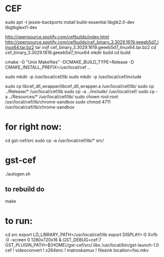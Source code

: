

# CEF 


sudo apt  -t jessie-backports install build-essential libgtk2.0-dev libgtkglext1-dev

http://opensource.spotify.com/cefbuilds/index.html
http://opensource.spotify.com/cefbuilds/cef_binary_3.3029.1619.geeeb5d7_linux64.tar.bz2
tar xvjf cef_binary_3.3029.1619.geeeb5d7_linux64.tar.bz2
 cd cef_binary_3.3029.1619.geeeb5d7_linux64
 mkdir build
 cd build

 cmake -G "Unix Makefiles" -DCMAKE_BUILD_TYPE=Release -D CMAKE_INSTALL_PREFIX=/usr/local/cef ..

sudo mkdir -p /usr/local/cef/lib
sudo mkdir -p /usr/local/cef/include

sudo cp libcef_dll_wrapper/libcef_dll_wrapper.a /usr/local/cef/lib/
sudo cp ../Release/* /usr/local/cef/lib
sudo cp -a ../include/ /usr/local/cef/
sudo cp -a ../Resources/* /usr/local/cef/lib/
sudo chown root:root /usr/local/cef/lib/chrome-sandbox
sudo chmod 4711 /usr/local/cef/lib/chrome-sandbox


# for right now:

cd gst-cef/src
sudo cp -a /usr/local/cef/lib/* src/




# gst-cef 
./autogen.sh

## to rebuild do
make

# to run:
cd src
export LD_LIBRARY_PATH=/usr/local/cef/lib
export DISPLAY=:0
Xvfb :0 -screen 0 1280x720x16 &
GST_DEBUG=cef:7 GST_PLUGIN_PATH=${HOME}/gst-cef/src/.libs /usr/local/bin/gst-launch-1.0 cef ! videoconvert ! x264enc ! matroskamux ! filesink location=foo.mkv

